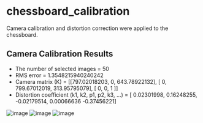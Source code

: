 # chessboard_calibration
Camera calibration and distortion correction were applied to the chessboard.

## Camera Calibration Results
* The number of selected images = 50
* RMS error = 1.3548215940240242
* Camera matrix (K) = 
[[797.02018203,   0,         643.78922132],
 [  0,         799.67012019, 313.95795079],
 [  0,           0,           1        ]]
* Distortion coefficient (k1, k2, p1, p2, k3, ...) = [ 0.02301998,  0.16248255, -0.02179514,  0.00066636 -0.37456221]

  
![image](https://github.com/Jisu0528/chessboard_calibration/assets/71203375/75b8f2ac-d220-4ce0-83c0-283c15486e9b)
![image](https://github.com/Jisu0528/chessboard_calibration/assets/71203375/c5c6c02e-ef41-4cb0-9a52-74df7201133c)
![image](https://github.com/Jisu0528/chessboard_calibration/assets/71203375/f92ff315-15bc-49b8-b7ec-e9d575085e68)
